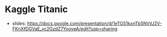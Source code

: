 # Kaggle Titanic

- slides: https://docs.google.com/presentation/d/1eTGS1kxnTb5NVjU2V-FKnXfDGVaE_yc2GzdZ7YooveA/edit?usp=sharing
